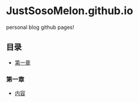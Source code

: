 # JustSosoMelon.github.io
personal blog github pages!

## 目录
- [第一章](#第一章)

### 第一章
- [内容](technology/test.md)
